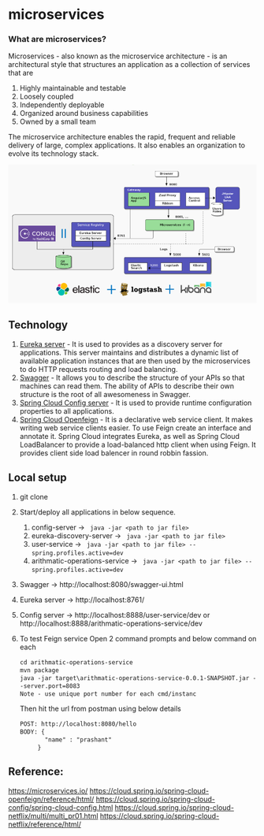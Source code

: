 # microservices
### What are microservices?
Microservices - also known as the microservice architecture - is an architectural style that structures an application as a collection of services that are

1. Highly maintainable and testable
2. Loosely coupled
3. Independently deployable
4. Organized around business capabilities
5. Owned by a small team

The microservice architecture enables the rapid, frequent and reliable delivery of large, complex applications. It also enables an organization to evolve its technology stack.

![](doc/microservice-architect.png) 

## Technology
1. [Eureka server](https://cloud.spring.io/spring-cloud-netflix/spring-cloud-netflix.html) - It is used to provides as a discovery server for applications. This server maintains and distributes a dynamic list of available application instances that are then used by the microservices to do HTTP requests routing and load balancing.
2. [Swagger](https://swagger.io/) - It allows you to describe the structure of your APIs so that machines can read them. The ability of APIs to describe their own structure is the root of all awesomeness in Swagger.
3. [Spring Cloud Config server](https://cloud.spring.io/spring-cloud-config/spring-cloud-config.html) - It is used to provide runtime configuration properties to all applications.
4. [Spring Cloud Openfeign](https://cloud.spring.io/spring-cloud-openfeign/reference/html/) - It is a declarative web service client. It makes writing web service clients easier. To use Feign create an interface and annotate it. Spring Cloud integrates Eureka, as well as Spring Cloud LoadBalancer to provide a load-balanced http client when using Feign. It provides client side load balencer in round robbin fassion.

## Local setup
1. git clone <repo url>
2. Start/deploy all applications in below sequence.
   1. config-server -> ``` java -jar <path to jar file>```
   2. eureka-discovery-server -> ``` java -jar <path to jar file>```
   3. user-service -> ``` java -jar <path to jar file> --spring.profiles.active=dev```
   4. arithmatic-operations-service -> ``` java -jar <path to jar file> --spring.profiles.active=dev```
3. Swagger -> http://localhost:8080/swagger-ui.html
4. Eureka server -> http://localhost:8761/
5. Config server -> http://localhost:8888/user-service/dev or http://localhost:8888/arithmatic-operations-service/dev
6. To test Feign service 
   Open 2 command prompts and below command on each 
   
   ``` 
   cd arithmatic-operations-service 
   mvn package 
   java -jar target\arithmatic-operations-service-0.0.1-SNAPSHOT.jar --server.port=8083
   Note - use unique port number for each cmd/instanc
   ```
   Then hit the url from postman using below details <br />
   ```
   POST: http://localhost:8080/hello
   BODY: { 
          "name" : "prashant"
        }
   ```

   
## Reference: 
   https://microservices.io/
   https://cloud.spring.io/spring-cloud-openfeign/reference/html/
   https://cloud.spring.io/spring-cloud-config/spring-cloud-config.html
   https://cloud.spring.io/spring-cloud-netflix/multi/multi_pr01.html
   https://cloud.spring.io/spring-cloud-netflix/reference/html/
   

